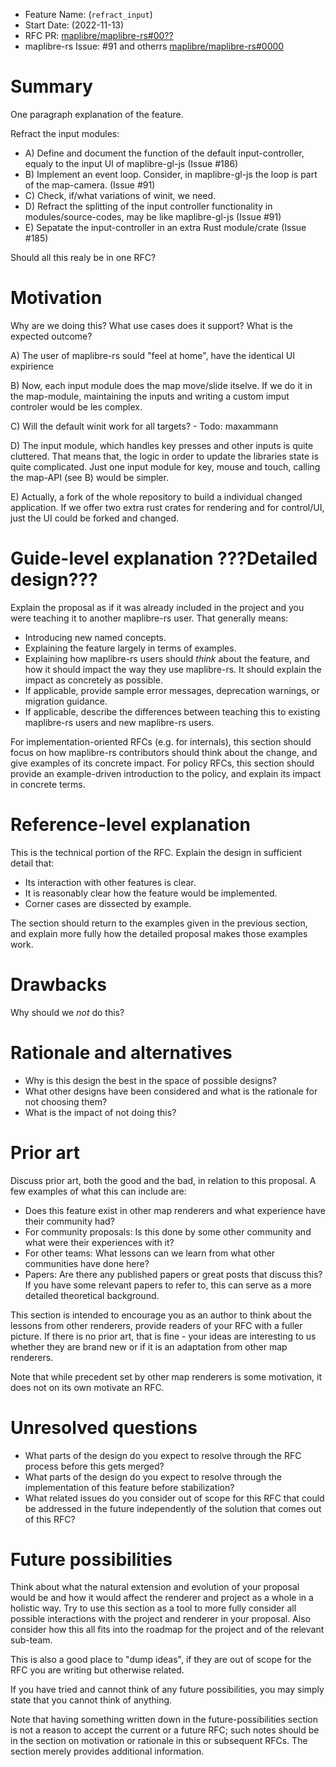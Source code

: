 - Feature Name: (`refract_input`)
- Start Date: (2022-11-13)
- RFC PR: [maplibre/maplibre-rs#00??](https://github.com/maplibre/maplibre-rs/pull/00??)
- maplibre-rs Issue: #91 and otherrs [maplibre/maplibre-rs#0000](https://github.com/maplibre/maplibre-rs/issues/91)

# Summary

[summary]: #summary

One paragraph explanation of the feature.

Refract the input modules:
* A) Define and document the function of the default input-controller, equaly to the input UI of maplibre-gl-js (Issue #186)
* B) Implement an event loop. Consider, in maplibre-gl-js the loop is part of the map-camera. (Issue #91)
* C) Check, if/what variations of winit, we need.
* D) Refract the splitting of the input controller functionality in modules/source-codes, may be like maplibre-gl-js (Issue #91)
* E) Sepatate the input-controller in an extra Rust module/crate (Issue #185)

Should all this realy be in one RFC?

# Motivation

[motivation]: #motivation

Why are we doing this? What use cases does it support? What is the expected outcome?

A) The user of maplibre-rs sould "feel at home", have the identical UI expirience

B) Now, each input module does the map move/slide itselve.
If we do it in the map-module, maintaining the inputs and writing a custom imput controler would be les complex.

C) Will the default winit work for all targets? - Todo: maxammann

D) The input module, which handles key presses and other inputs is quite cluttered. That means that, the logic in order to update the libraries state is quite complicated. Just one input module for key, mouse and touch, calling the map-API (see B) would be simpler. 

E) Actually, a fork of the whole repository to build a individual changed application.
If we offer two extra rust crates for rendering and for control/UI, just the UI could be forked and changed.


# Guide-level explanation        ???Detailed design???

[guide-level-explanation]: #guide-level-explanation

Explain the proposal as if it was already included in the project and you were teaching it to another maplibre-rs user.
That generally means:

- Introducing new named concepts.
- Explaining the feature largely in terms of examples.
- Explaining how maplibre-rs users should *think* about the feature, and how it should impact the way they use
  maplibre-rs. It should explain the impact as concretely as possible.
- If applicable, provide sample error messages, deprecation warnings, or migration guidance.
- If applicable, describe the differences between teaching this to existing maplibre-rs users and new maplibre-rs users.

For implementation-oriented RFCs (e.g. for internals), this section should focus on how maplibre-rs contributors should
think about the change, and give examples of its concrete impact. For policy RFCs, this section should provide an
example-driven introduction to the policy, and explain its impact in concrete terms.

# Reference-level explanation

[reference-level-explanation]: #reference-level-explanation

This is the technical portion of the RFC. Explain the design in sufficient detail that:

- Its interaction with other features is clear.
- It is reasonably clear how the feature would be implemented.
- Corner cases are dissected by example.

The section should return to the examples given in the previous section, and explain more fully how the detailed
proposal makes those examples work.

# Drawbacks

[drawbacks]: #drawbacks

Why should we *not* do this?

# Rationale and alternatives

[rationale-and-alternatives]: #rationale-and-alternatives

- Why is this design the best in the space of possible designs?
- What other designs have been considered and what is the rationale for not choosing them?
- What is the impact of not doing this?

# Prior art

[prior-art]: #prior-art

Discuss prior art, both the good and the bad, in relation to this proposal.
A few examples of what this can include are:

- Does this feature exist in other map renderers and what experience have their community had?
- For community proposals: Is this done by some other community and what were their experiences with it?
- For other teams: What lessons can we learn from what other communities have done here?
- Papers: Are there any published papers or great posts that discuss this? If you have some relevant papers to refer to,
  this can serve as a more detailed theoretical background.

This section is intended to encourage you as an author to think about the lessons from other renderers, provide readers
of your RFC with a fuller picture.
If there is no prior art, that is fine - your ideas are interesting to us whether they are brand new or if it is an
adaptation from other map renderers.

Note that while precedent set by other map renderers is some motivation, it does not on its own motivate an RFC.

# Unresolved questions

[unresolved-questions]: #unresolved-questions

- What parts of the design do you expect to resolve through the RFC process before this gets merged?
- What parts of the design do you expect to resolve through the implementation of this feature before stabilization?
- What related issues do you consider out of scope for this RFC that could be addressed in the future independently of
  the solution that comes out of this RFC?

# Future possibilities

[future-possibilities]: #future-possibilities

Think about what the natural extension and evolution of your proposal would
be and how it would affect the renderer and project as a whole in a holistic
way. Try to use this section as a tool to more fully consider all possible
interactions with the project and renderer in your proposal.
Also consider how this all fits into the roadmap for the project
and of the relevant sub-team.

This is also a good place to "dump ideas", if they are out of scope for the
RFC you are writing but otherwise related.

If you have tried and cannot think of any future possibilities,
you may simply state that you cannot think of anything.

Note that having something written down in the future-possibilities section
is not a reason to accept the current or a future RFC; such notes should be
in the section on motivation or rationale in this or subsequent RFCs.
The section merely provides additional information.
